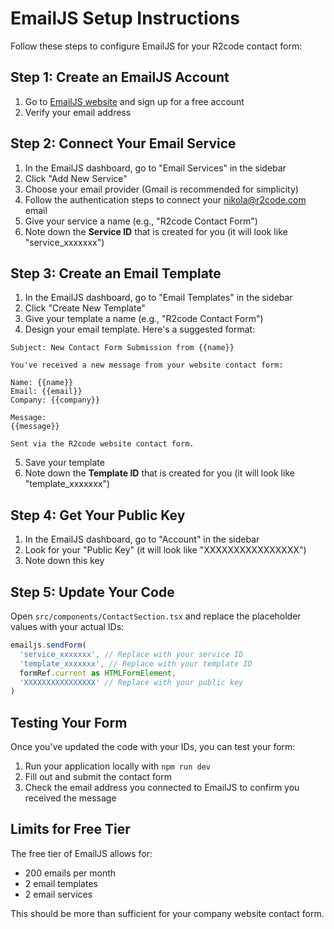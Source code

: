 # EmailJS Setup Instructions

Follow these steps to configure EmailJS for your R2code contact form:

## Step 1: Create an EmailJS Account

1. Go to [EmailJS website](https://www.emailjs.com/) and sign up for a free account
2. Verify your email address

## Step 2: Connect Your Email Service

1. In the EmailJS dashboard, go to "Email Services" in the sidebar
2. Click "Add New Service"
3. Choose your email provider (Gmail is recommended for simplicity)
4. Follow the authentication steps to connect your nikola@r2code.com email
5. Give your service a name (e.g., "R2code Contact Form")
6. Note down the **Service ID** that is created for you (it will look like "service_xxxxxxx")

## Step 3: Create an Email Template

1. In the EmailJS dashboard, go to "Email Templates" in the sidebar
2. Click "Create New Template"
3. Give your template a name (e.g., "R2code Contact Form")
4. Design your email template. Here's a suggested format:

```
Subject: New Contact Form Submission from {{name}}

You've received a new message from your website contact form:

Name: {{name}}
Email: {{email}}
Company: {{company}}

Message:
{{message}}

Sent via the R2code website contact form.
```

5. Save your template
6. Note down the **Template ID** that is created for you (it will look like "template_xxxxxxx")

## Step 4: Get Your Public Key

1. In the EmailJS dashboard, go to "Account" in the sidebar
2. Look for your "Public Key" (it will look like "XXXXXXXXXXXXXXXX")
3. Note down this key

## Step 5: Update Your Code

Open `src/components/ContactSection.tsx` and replace the placeholder values with your actual IDs:

```javascript
emailjs.sendForm(
  'service_xxxxxxx', // Replace with your service ID
  'template_xxxxxxx', // Replace with your template ID
  formRef.current as HTMLFormElement,
  'XXXXXXXXXXXXXXXX' // Replace with your public key
)
```

## Testing Your Form

Once you've updated the code with your IDs, you can test your form:

1. Run your application locally with `npm run dev`
2. Fill out and submit the contact form
3. Check the email address you connected to EmailJS to confirm you received the message

## Limits for Free Tier

The free tier of EmailJS allows for:
- 200 emails per month
- 2 email templates
- 2 email services

This should be more than sufficient for your company website contact form. 